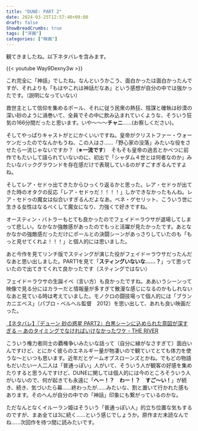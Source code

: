 ```yaml
---
title: "DUNE: PART 2"
date: 2024-03-25T12:57:40+09:00
draft: false
ShowBreadCrumbs: true
tags: ["洋画"]
categories: ["映画"]
---
```


観てきましたね。以下ネタバレを含みます。

{{< youtube Way9Dexny3w >}}




これ完全に「神話」でしたね。なんというかこう、面白かったは面白かったんですが、それよりも「もはやこれは神話だなあ」という感想が自分の中では強かったです。（説明になっていない）

救世主として信仰を集めるポール、それに従う民衆の熱狂、陰謀と確執は砂漠の深い砂のように渦巻いて、全員でその中に飲み込まれていくような、そういう狂気の166分間だったと思います。いや〜〜〜**チャニ**……(お察しください)。

そしてやっぱりキャストがとにかくいいですね。皇帝がクリストファー・ウォーケンだったのでなんかもうね、この人はさ……「野心家の没落」みたいな役をさせたら一流じゃないですか？（**※一流です**）　そもそも皇帝の過去とかべつに前作でもたいして語られていないのに、初出で「シャダム４世とは何者なのか」みたいなバックグラウンドを存在感だけで表現しているのがすごすぎるんですよね。

そしてレア・セドゥ出てきたからひっくり返るかと思った。レア・セドゥが出てきた時のオタクの反応「レア・セドゥだ！！！！」しかできなかったもんね。レア・セドゥの魔女は似合いすぎるんだよなあ。ベネ・ゲセリット、こういう世に生きる女性はなるべくして魔女になり、力強くて好きですね。

オースティン・バトラーもとても良かったのでフェイド＝ラウサが退場してしまって悲しい。なかなか強敵感があったのでもっと活躍が見たかったです。あとなかなかの強敵感だっただけにポールとの決闘シーンがあっさりしていたのも「もっと見せてくれよ！！！」と個人的には思いました。

あと今作を見てリンチ版でスティングが演じた役がフェイド＝ラウサだったんだなあと思い出しました。PART1を見て「**スティングいないな……？**」って思っていたので出てきてくれて良かったです（スティングではない）

フェイド＝ラウサの生誕イベ（言い方）も良かったですね。ああいうシーンって映像で見る分にはカラーだと情報量が多すぎて散漫な感じになるのかもしれないなあと見ている時は考えていました。モノクロの闘技場って個人的には「ブランカニエベス」（パブロ・ベルヘル監督　2012）を思い出して、あれも良い映画だった。

[【ネタバレ】『デューン 砂の惑星 PART2』白黒シーンに込められた意図が深すぎる ─ あのタイミングでなければいけなかったワケ - THE RIVER](https://theriver.jp/dune2-black-and-white-scene/2/)

こういう権力者同士の覇権争いみたいな話って（自分に縁がなさすぎて）面白いんですけど、とにかく彼らのエネルギー量が物凄いので観ていてとても体力を使うな〜といつも思います。近年だとゲームオブスローンズとかね。でもどの物語もだいたい一人二人は「普通っぽい」人がいて、そういう人が観客の好感を集めたりすると思うんですけど、DUNEに関しては個人的には今のところそういう人がいないので、何が起きても永遠に「**へー！？　わー！？　すご〜い！**」が続き、続き、気づいたら幕……終わったが……みたいな、割と置いて行かれた感もあります。そのへんが自分の中での「神話」印象にも繋がっているのかな。

ただなんとなくイルーラン姫はそういう「普通っぽい人」的立ち位置な気もするのですが、まあ全ては3に続く……という感じでしょうか。原作まだ未読なんでね……次回作を待つ間に読みたいです。
